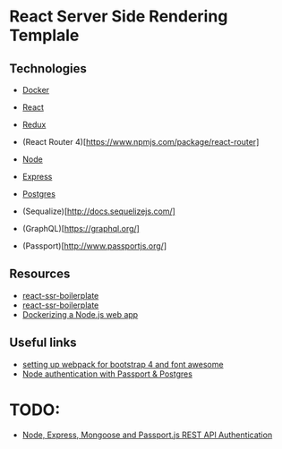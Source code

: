 # React Server Side Rendering Templale

## Technologies

- [Docker](https://www.docker.com/)

- [React](https://reactjs.org/)
- [Redux](https://redux.js.org/)
- (React Router 4)[https://www.npmjs.com/package/react-router]

- [Node](https://nodejs.org/uk/)
- [Express](http://expressjs.com/)
- [Postgres](https://www.postgresql.org/)
- (Sequalize)[http://docs.sequelizejs.com/]
- (GraphQL)[https://graphql.org/]
- (Passport)[http://www.passportjs.org/]

## Resources

- [react-ssr-boilerplate](https://github.com/cullenjett/react-ssr-boilerplate)
- [react-ssr-boilerplate](https://github.com/mtrifilo/react-ssr-boilerplate)
- [Dockerizing a Node.js web app](https://nodejs.org/en/docs/guides/nodejs-docker-webapp/)

## Useful links

- [setting up webpack for bootstrap 4 and font awesome](https://medium.com/@estherfalayi/setting-up-webpack-for-bootstrap-4-and-font-awesome-eb276e04aaeb)
- [Node authentication with Passport & Postgres](https://reallifeprogramming.com/node-authentication-with-passport-postgres-ef93e2d520e7)

# TODO:

- [Node, Express, Mongoose and Passport.js REST API Authentication](https://www.djamware.com/post/58eba06380aca72673af8500/node-express-mongoose-and-passportjs-rest-api-authentication)
